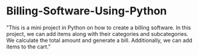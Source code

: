 # Billing-Software-Using-Python
"This is a mini project in Python on how to create a billing software. In this project, we can add items along with their categories and subcategories. We calculate the total amount and generate a bill. Additionally, we can add items to the cart."
